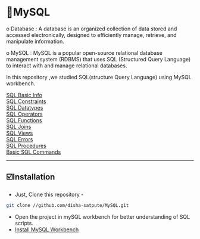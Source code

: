 # 📑MySQL

o  Database : A database is an organized collection of data stored and accessed electronically, designed to efficiently manage, retrieve, and manipulate information.<br>

o  MySQL : MySQL is a popular open-source relational database management system (RDBMS) that uses SQL (Structured Query Language) to interact with and manage relational databases.

In this repository ,we studied SQL(structure Query Language) using MySQL workbench.


<a href="https://github.com/disha-satpute/MySQL/blob/main/Notes/sql_basic.md">SQL Basic Info</a> <br/>
<a href="https://github.com/disha-satpute/MySQL/blob/main/Notes/sql_constraints.md">SQL Constraints</a> <br/>
<a href="https://github.com/disha-satpute/MySQL/blob/main/Notes/sql_datatypes.md">SQL Datatypes</a> <br/>
<a href="https://github.com/disha-satpute/MySQL/blob/main/Notes/sql_operators.md">SQL Operators</a> <br/>
<a href="https://github.com/disha-satpute/MySQL/blob/main/Notes/sql_functions.md">SQL Functions</a> <br/>
<a href="https://github.com/disha-satpute/MySQL/blob/main/Notes/sql_joins.md">SQL Joins</a> <br/>
<a href="https://github.com/disha-satpute/MySQL/blob/main/Notes/sql_views.md">SQL Views</a> <br/>
<a href="https://github.com/disha-satpute/MySQL/blob/main/Notes/sql_errors.md">SQL Errors</a> <br/>
<a href="https://github.com/disha-satpute/MySQL/blob/main/Notes/mysql_Procedures.md">SQL Procedures</a> <br/>
<a href="https://github.com/disha-satpute/MySQL/blob/main/companyDB.sql"> Basic SQL Commands</a><br/>

<hr/>

## ☑️Installation
- Just, Clone this repository - 
````bash 
git clone //github.com/disha-satpute/MySQL.git
````
- Open the project in mySQL workbench for better understanding of SQL scripts.
- <a href ="https://dev.mysql.com/downloads/workbench">Install MySQL Workbench </a>
